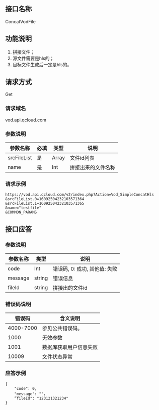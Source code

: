 ## 接口名称
ConcatVodFile

## 功能说明
1. 拼接文件；
2. 源文件需要是hls的；
3. 目标文件生成后一定是hls的。

## 请求方式
Get

### 请求域名
vod.api.qcloud.com

### 参数说明
| 参数名称 | 必填 | 类型 | 说明 |
|---------------|----------|---------|---------|
| srcFileList | 是 | Array | 文件id列表 |
| name          | 是 | Int    | 拼接出来的文件名称|

### 请求示例
```
https://vod.api.qcloud.com/v2/index.php?Action=Vod_SimpleConcatHls
&srcFileList.0=16092504232103571364
&srcFileList.1=16092504232103571365
&name="testfile"
&COMMON_PARAMS
```
## 接口应答

### 参数说明
| 参数名称 | 类型 | 说明 |
|---------|---------|---------|
| code | Int | 错误码, 0: 成功, 其他值: 失败 |
| message | string | 错误信息 |
| fileId | string | 拼接出的文件id |

### 错误码说明
| 错误码 | 含义说明|
|---------|---------|
| 4000-7000 | 参见公共错误码。  |
| 1000 | 无效参数  |
| 1001 | 数据库获取用户信息失败  |
| 10009 | 文件状态异常  |

### 应答示例
```
{
    "code": 0,
    "message": ""，
	“fileId": "123121321234"
}
```

